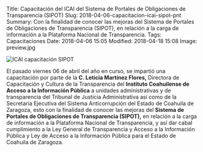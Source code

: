 Title: Capacitación del ICAI del Sistema de Portales de Obligaciones de Transparencia (SIPOT)
Slug: 2018-04-06-capacitacion-icai-sipot-pnt
Summary: Con la finalidad de conocer las mejoras del Sistema de Portales de Obligaciones de Transparencia (SIPOT), en relación a la carga de información a la Plataforma Nacional de Transparencia.
Tags: Capacitaciones
Date: 2018-04-06 15:05
Modified: 2018-04-18 15:08
Image: preview.jpg


<img class="img-fluid" src="foto-icai-capacitacion.jpg" alt="ICAI capacitación SIPOT">

El pasado viernes 06 de abril del año en curso, se impartió una
capacitación por parte de la **C. Leticia Martínez Flores,** Directora
de Capacitación y Cultura de la Transparencia del **Instituto
Coahuilense de Acceso a la Información Pública** a unidades
administrativas y de transparencia del Tribunal de Justicia
Administrativa así como de la Secretaría Ejecutiva del Sistema
Anticorrupción del Estado de Coahuila de Zaragoza, esto con la
finalidad de conocer las mejoras del **Sistema de Portales de
Obligaciones de Transparencia (SIPOT),** en relación a la carga de
información a la Plataforma Nacional de Transparencia, y así dar cabal
cumplimiento a la Ley General de Transparencia y Acceso a la
Información Pública y Ley de Acceso a la Información Pública para el
Estado de Coahuila de Zaragoza.
